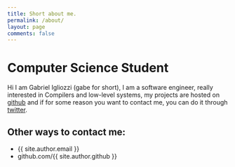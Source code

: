 ```yaml
---
title: Short about me.
permalink: /about/
layout: page
comments: false
---
```


# Computer Science Student

Hi I am Gabriel Igliozzi (gabe for short), I am a software engineer, really interested in Compilers and low-level systems, my
projects are hosted on [github](https://github.com/gabeiglio) and if for some reason you want to contact me, you can
do it through [twitter](https://twitter.com/gabeiglio).

## Other ways to contact me:

- {{ site.author.email }}
- github.com/{{ site.author.github }}
